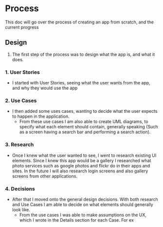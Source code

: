 # Process

This doc will go over the process of creating an app from scratch, and the current progress

## Design


1. The first step of the process was to design what the app is, and what it does.

### 1. User Stories
* I started with User Stories, seeing what the user wants from the app, and why they would use the app

### 2. Use Cases
* I then added some uses cases, wanting to decide what the user expects to happen in the application.
  * From these use cases I am also able to create UML diagrams, to specify what each element should contain, generally speaking (Such as a screen having a search bar and performing a search action).

### 3. Research
* Once I knew what the user wanted to see, I went to research existing UI elements. Since I knew this app would be a gallery I researched what photo services such as google photos and flickr do in their apps and sites. In the future I will also research login screens and also gallery screens from other applications.

### 4. Decisions

* After that I moved onto the general design decisions. With both research and Use Cases I am able to decide on what elements should generally look like.
  * From the use cases I was able to make assumptions on the UX, which I wrote in the Details section for each Case. For ex


